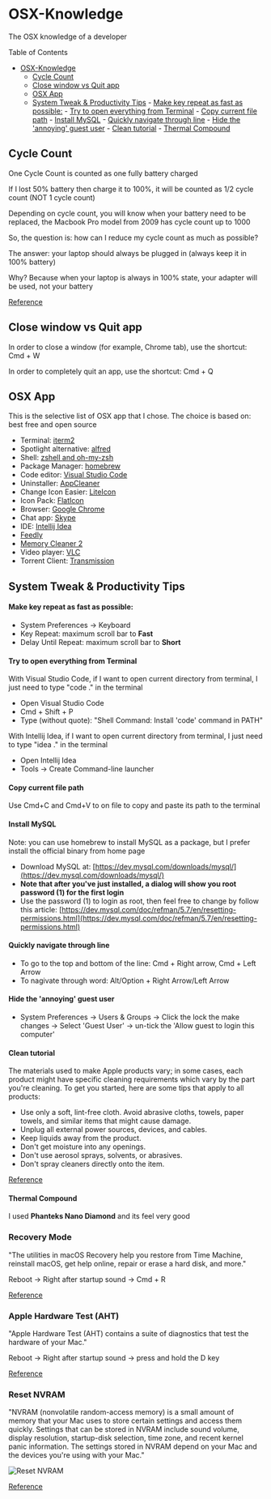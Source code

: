 # OSX-Knowledge
The OSX knowledge of a developer

Table of Contents
<!-- TOC -->

- [OSX-Knowledge](#osx-knowledge)
    - [Cycle Count](#cycle-count)
    - [Close window vs Quit app](#close-window-vs-quit-app)
    - [OSX App](#osx-app)
    - [System Tweak & Productivity Tips](#system-tweak--productivity-tips)
            - [Make key repeat as fast as possible:](#make-key-repeat-as-fast-as-possible)
            - [Try to open everything from Terminal](#try-to-open-everything-from-terminal)
            - [Copy current file path](#copy-current-file-path)
            - [Install MySQL](#install-mysql)
            - [Quickly navigate through line](#quickly-navigate-through-line)
            - [Hide the 'annoying' guest user](#hide-the-annoying-guest-user)
            - [Clean tutorial](#clean-tutorial)
            - [Thermal Compound](#thermal-compound)

<!-- /TOC -->

## Cycle Count

One Cycle Count is counted as one fully battery charged

If I lost 50% battery then charge it to 100%, it will be counted as 1/2 cycle count (NOT 1 cycle count)

Depending on cycle count, you will know when your battery need to be replaced, the Macbook Pro model from 2009 has cycle count up to 1000

So, the question is: how can I reduce my cycle count as much as possible?

The answer: your laptop should always be plugged in (always keep it in 100% battery)

Why? Because when your laptop is always in 100% state, your adapter will be used, not your battery

[Reference](https://support.apple.com/en-us/HT201585)

## Close window vs Quit app

In order to close a window (for example, Chrome tab), use the shortcut: Cmd + W

In order to completely quit an app, use the shortcut: Cmd + Q

## OSX App

This is the selective list of OSX app that I chose. The choice is based on: best free and open source

- Terminal: [iterm2](https://www.iterm2.com/)
- Spotlight alternative: [alfred](https://www.alfredapp.com/)
- Shell: [zshell and oh-my-zsh](https://github.com/robbyrussell/oh-my-zsh)
- Package Manager: [homebrew](https://brew.sh/)
- Code editor: [Visual Studio Code](https://code.visualstudio.com/)
- Uninstaller: [AppCleaner](https://freemacsoft.net/appcleaner/)
- Change Icon Easier: [LiteIcon](https://freemacsoft.net/liteicon/)
- Icon Pack: [FlatIcon](http://flaticns.com/)
- Browser: [Google Chrome](https://www.google.com/intl/chrome/browser/desktop/)
- Chat app: [Skype](https://www.skype.com/en/download-skype/skype-for-computer/)
- IDE: [Intellij Idea](https://www.jetbrains.com/idea/download/)
- [Feedly](https://feedly.com/)
- [Memory Cleaner 2](https://itunes.apple.com/us/app/memory-clean-2-monitor-and-free-up-memory/id1114591412?mt=12)
- Video player: [VLC](http://www.videolan.org/vlc/)
- Torrent Client: [Transmission](https://transmissionbt.com/download/)

## System Tweak & Productivity Tips

#### Make key repeat as fast as possible:

- System Preferences -> Keyboard
- Key Repeat: maximum scroll bar to **Fast**
- Delay Until Repeat: maximum scroll bar to **Short**

#### Try to open everything from Terminal

With Visual Studio Code, if I want to open current directory from terminal, I just need to type "code ." in the terminal

- Open Visual Studio Code
- Cmd + Shift + P
- Type (without quote): "Shell Command: Install 'code' command in PATH"

With Intellij Idea, if I want to open current directory from terminal, I just need to type "idea ." in the terminal

- Open Intellij Idea
- Tools -> Create Command-line launcher

#### Copy current file path

Use Cmd+C and Cmd+V to on file to copy and paste its path to the terminal

#### Install MySQL

Note: you can use homebrew to install MySQL as a package, but I prefer install the official binary from home page

- Download MySQL at: [https://dev.mysql.com/downloads/mysql/](https://dev.mysql.com/downloads/mysql/)
- **Note that after you've just installed, a dialog will show you root password (1) for the first login**
- Use the password (1) to login as root, then feel free to change by follow this article: [https://dev.mysql.com/doc/refman/5.7/en/resetting-permissions.html](https://dev.mysql.com/doc/refman/5.7/en/resetting-permissions.html)

#### Quickly navigate through line

- To go to the top and bottom of the line: Cmd + Right arrow, Cmd + Left Arrow
- To nagivate through word: Alt/Option + Right Arrow/Left Arrow 

#### Hide the 'annoying' guest user

- System Preferences -> Users & Groups -> Click the lock the make changes -> Select 'Guest User' -> un-tick the 'Allow guest to login this computer'

#### Clean tutorial

The materials used to make Apple products vary; in some cases, each product might have specific cleaning requirements which vary by the part you're cleaning. To get you started, here are some tips that apply to all products:
- Use only a soft, lint-free cloth. Avoid abrasive cloths, towels, paper towels, and similar items that might cause damage. 
- Unplug all external power sources, devices, and cables.
- Keep liquids away from the product.
- Don't get moisture into any openings.
- Don't use aerosol sprays, solvents, or abrasives.
- Don't spray cleaners directly onto the item.

[Reference](https://support.apple.com/en-us/HT204172)

#### Thermal Compound

I used **Phanteks Nano Diamond** and its feel very good

### Recovery Mode

"The utilities in macOS Recovery help you restore from Time Machine, reinstall macOS, get help online, repair or erase a hard disk, and more."

Reboot -> Right after startup sound -> Cmd + R

[Reference](https://support.apple.com/en-us/HT201314)

### Apple Hardware Test (AHT)

"Apple Hardware Test (AHT) contains a suite of diagnostics that test the hardware of your Mac."

Reboot -> Right after startup sound -> press and hold the D key

[Reference](https://support.apple.com/en-us/HT201257)

### Reset NVRAM

"NVRAM (nonvolatile random-access memory) is a small amount of memory that your Mac uses to store certain settings and access them quickly. Settings that can be stored in NVRAM include sound volume, display resolution, startup-disk selection, time zone, and recent kernel panic information. The settings stored in NVRAM depend on your Mac and the devices you're using with your Mac."

![Reset NVRAM](https://support.apple.com/library/content/dam/edam/applecare/images/en_US/keyboards/macos-nvram-command-key.png)

[Reference](https://support.apple.com/en-us/HT204063)
